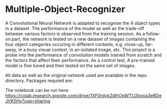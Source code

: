 # Multiple-Object-Recognizer

A Convolutional Neural Network is adapted to recognise the 4 object types in a dataset. The performance of the model as well as the trade-off between various factors is observed from the training session. As a follow-on part, the network is tested on a new dataset of images containing the four object categories occuring in different contexts, e.g. close-up, far-away, in a busy visual context, in an isolated image, etc. This project is a probe into the performance of convolution models trained from scratch and the factors that affect their performance. As a control test, A pre-trained model is fine tuned and then tested on the same set of images.  

All data as well as the original network used are available in the repo directory. 
Packages requred are: 

The notebook can be run here: https://colab.research.google.com/drive/1XF0rdyk2dlhOpWTU2kopa3eBDeJVK5Hv?usp=sharing
